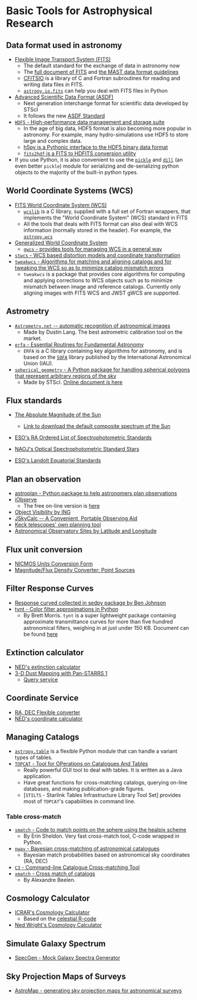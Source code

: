 # Basic Tools for Astrophysical Research

## Data format used in astronomy

* [Flexible Image Transport System (FITS)](https://archive.stsci.edu/fits/)
	- The default standard for the exchange of data in astronomy now
	- The [full document of FITS](https://fits.gsfc.nasa.gov/users_guide/usersguide.pdf) and [the MAST data format guidelines](https://archive.stsci.edu/data_format.html)
	- [CFITSIO](https://heasarc.gsfc.nasa.gov/fitsio/) is a library of C and Fortran subroutines for reading and writing data files in FITS.
	- [`astropy.io.fits`](https://docs.astropy.org/en/stable/io/fits/) can help you deal with FITS files in Python
* [Advanced Scientific Data Format (ASDF)](https://github.com/spacetelescope/asdf)
	- Next generation interchange format for scientific data developed by STScI
	- It follows the new [ASDF Standard](https://asdf-standard.readthedocs.io/en/latest/)
* [`HDF5` - High-performance data management and storage suite](https://www.hdfgroup.org/solutions/hdf5/)
	- In the age of big data, HDF5 format is also becoming more popular in astronomy. For example, many hydro-simulations use HDF5 to store large and complex data.
	- [h5py is a Pythonic interface to the HDF5 binary data format](https://www.h5py.org/)
	- [`fits2hdf` is a FITS to HDFITS conversion utility](https://github.com/telegraphic/fits2hdf)
* If you use Python, it is also convenient to use the [`pickle`](https://docs.python.org/3/library/pickle.html) and [`dill`](https://pypi.org/project/dill/) (an even better `pickle`) module for serializing and de-serializing python objects to the majority of the built-in python types.

## World Coordinate Systems (WCS)

* [FITS World Coordinate System (WCS)](https://fits.gsfc.nasa.gov/fits_wcs.html)
	- [`wcslib`](http://www.atnf.csiro.au/people/mcalabre/WCS/wcslib/index.html) is a C library, supplied with a full set of Fortran wrappers, that implements the "World Coordinate System" (WCS) standard in FITS
	- All the tools that deals with FITS format can also deal with WCS information (normally stored in the header). For example, the [`astropy.wcs`](http://docs.astropy.org/en/stable/wcs/)
* [Generalized World Coordinate System](https://gwcs.readthedocs.io/en/latest/)
	- [`gwcs` - provides tools for managing WCS in a general way](https://github.com/spacetelescope/gwcs)
* [`stwcs` - WCS based distortion models and coordinate transformation](https://github.com/spacetelescope/stwcs)
* [`tweakwcs` - Algorithms for matching and aligning catalogs and for tweaking the WCS so as to minimize catalog mismatch errors](https://github.com/spacetelescope/tweakwcs)
	- `tweakwcs` is a package that provides core algorithms for computing and applying corrections to WCS objects such as to minimize mismatch between image and reference catalogs. Currently only aligning images with FITS WCS and JWST gWCS are supported.

## Astrometry

* [`Astrometry.net` -- automatic recognition of astronomical images](https://github.com/dstndstn/astrometry.net)
	- Made by Dustin Lang. The best astrometric calibration tool on the market.
* [`erfa` - Essential Routines for Fundamental Astronomy](https://github.com/liberfa/erfa)
	- `ERFA` is a C library containing key algorithms for astronomy, and is based on the [`SOFA`](http://www.iausofa.org/) library published by the International Astronomical Union (IAU).
* [`spherical_geometry` - A Python package for handling spherical polygons that represent arbitrary regions of the sky](https://github.com/spacetelescope/spherical_geometry)
	- Made by STScI. [Online document is here](https://spacetelescope.github.io/spherical_geometry/spherical_geometry/) 

## Flux standards

* [The Absolute Magnitude of the Sun](http://mips.as.arizona.edu/~cnaw/sun.html)
	- [Link to download the default composite spectrum of the Sun](http://mips.as.arizona.edu/~cnaw/sun_composite.fits)

* [ESO's RA Ordered List of Spectrophotometric Standards](https://www.eso.org/sci/observing/tools/standards/spectra/stanlis.html)
* [NAOJ's Optical Spectrophotometric Standard Stars](https://www.naoj.org/Observing/Instruments/FOCAS/Detail/UsersGuide/Observing/StandardStar/Spec/SpecStandard.html)
* [ESO's Landolt Equatorial Standards](http://www.eso.org/sci/observing/tools/standards/Landolt.html)

## Plan an observation

* [astroplan - Python package to help astronomers plan observations](https://github.com/astropy/astroplan)
* [iObserve](http://onekilopars.ec/iobserve/)
	- The free on-line version is [here](https://www.arcsecond.io/iobserve)
* [Object Visibility by ING](http://catserver.ing.iac.es/staralt/)
* [JSkyCalc -- A Convenient, Portable Observing Aid](https://www.dartmouth.edu/~physics/labs/skycalc/flyer.html)
* [Keck telescopes' own planning tool](https://www2.keck.hawaii.edu/software/obsplan/obsplan.php)
* [Astronomical Observatory Sites by Latitude and Longitude](http://www.eso.org/~ndelmott/obs_sites.html)

## Flux unit conversion

* [NICMOS Units Conversion Form](http://www.stsci.edu/hst/nicmos/tools/conversion_form.html)
* [Magnitude/Flux Density Converter: Point Sources](http://ssc.spitzer.caltech.edu/warmmission/propkit/pet/magtojy/)

## Filter Response Curves

* [Response curved collected in sedpy package by Ben Johnson](https://github.com/bd-j/sedpy/tree/master/sedpy/data/filters)
* [tynt - Color filter approximations in Python](https://github.com/bmorris3/tynt)
	- By Brett Morris. `tynt` is a super lightweight package containing approximate transmittance curves for more than five hundred astronomical filters, weighing in at just under 150 KB. Document can be found [here](https://tynt.readthedocs.io/en/latest/)

## Extinction calculator

* [NED's extinction calculator](https://ned.ipac.caltech.edu/extinction_calculator)
* [3-D Dust Mapping with Pan-STARRS 1](http://argonaut.skymaps.info)
	- [Query service](http://argonaut.skymaps.info/query)

## Coordinate Service

* [RA, DEC Flexible converter](http://www.astrouw.edu.pl/~jskowron/ra-dec/)
* [NED's coordinate calculator](https://ned.ipac.caltech.edu/coordinate_calculator)

## Managing Catalogs

* [`astropy.table`](https://docs.astropy.org/en/stable/table/) is a flexible Python module that can handle a variant types of tables.
* [`TOPCAT` - Tool for OPerations on Catalogues And Tables](http://www.star.bris.ac.uk/~mbt/topcat/)
	- Really powerful GUI tool to deal with tables. It is written as a Java application.
	- Have great functions for cross-matching catalogs, querying on-line databases, and making publication-grade figures.
	- [`STILTS` - Starlink Tables Infrastructure Library Tool Set] provides most of `TOPCAT`'s capabilities in command line.

### Table cross-match

* [`smatch` - Code to match points on the sphere using the healpix scheme](https://github.com/esheldon/smatch)
	- By Erin Sheldon. Very fast cross-match tool, C-code wrapped in Python.
* [`nway` - Bayesian cross-matching of astronomical catalogues](https://github.com/JohannesBuchner/nway)
	- Bayesian match probabilities based on astronomical sky coordinates (RA, DEC)
* [`C3` - Command-line Catalogue Cross-matching Tool](http://dame.dsf.unina.it/c3.html)
* [`xmatch` - Cross match of catalogs](https://git.ias.u-psud.fr/abeelen/xmatch)
	- By Alexandre Beelen.

## Cosmology Calculator

* [ICRAR's Cosmology Calculator](http://cosmocalc.icrar.org)
	- Based on the [celestial R-code](https://github.com/asgr/celestial)
* [Ned Wright's Cosmology Calculator](http://www.astro.ucla.edu/%7Ewright/CosmoCalc.html)

## Simulate Galaxy Spectrum

* [SpecGen - Mock Galaxy Spectra Generator](http://specgen.icrar.org)

## Sky Projection Maps of Surveys

* [AstroMap - generating sky projection maps for astronomical surveys](http://astromap.icrar.org)
